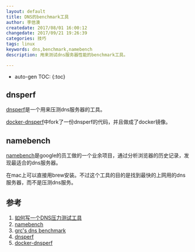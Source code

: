 ```yaml
---
layout: default
title: DNS的benchmark工具
author: 李佶澳
createdate: 2017/08/01 16:00:12
changedate: 2017/09/21 19:26:39
categories: 技巧
tags: linux
keywords: dns,benchmark,namebench
description: 用来测试dns服务器性能的benchmark工具。

---
```


* auto-gen TOC:
{:toc}

## dnsperf 

[dnsperf][4]是一个用来压测dns服务器的工具。

[docker-dnsperf][5]中fork了一份dnsperf的代码，并且做成了docker镜像。

## namebench

[namebench][2]是google的员工做的一个业余项目，通过分析浏览器的历史记录，发现最适合的dns服务器。

在mac上可以直接用brew安装。不过这个工具的目的是找到最快的上网用的dns服务器，而不是压测dns服务。

## 参考

1. [如何写一个DNS压力测试工具][1]
2. [namebench][2]
3. [grc's dns benchmark][3]
4. [dnsperf][4]
5. [docker-dnsperf][5]

[1]: http://www.freebuf.com/column/132793.html "如何写一个DNS压力测试工具"
[2]: https://github.com/google/namebench "namebench" 
[3]: https://www.grc.com/dns/benchmark.htm "grc's dns benchmark"
[4]: https://github.com/cobblau/dnsperf "dnsperf"
[5]: https://github.com/lijiaocn/docker-dnsperf "docker-dnsperf"
